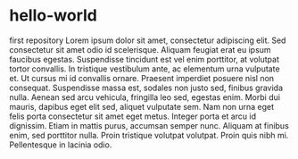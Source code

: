 # hello-world
first repository
Lorem ipsum dolor sit amet, consectetur adipiscing elit. Sed consectetur sit amet odio id scelerisque. Aliquam feugiat erat eu ipsum faucibus egestas. Suspendisse tincidunt est vel enim porttitor, at volutpat tortor convallis. In tristique vestibulum ante, ac elementum urna vulputate et. Ut cursus mi id convallis ornare. Praesent imperdiet posuere nisl non consequat. Suspendisse massa est, sodales non justo sed, finibus gravida nulla. Aenean sed arcu vehicula, fringilla leo sed, egestas enim. Morbi dui mauris, dapibus eget elit sed, aliquet vulputate sem. Nam non urna eget felis porta consectetur sit amet eget metus. Integer porta et arcu id dignissim. Etiam in mattis purus, accumsan semper nunc. Aliquam at finibus enim, sed porttitor nulla. Proin tristique volutpat volutpat. Proin quis nibh mi. Pellentesque in lacinia odio.
